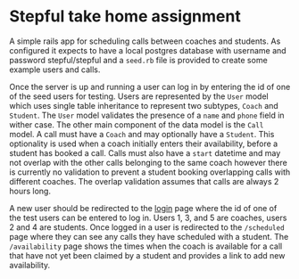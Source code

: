# Stepful take home assignment

A simple rails app for scheduling calls between coaches and students. As configured it expects to have a local postgres database with username and password stepful/stepful and a `seed.rb` file is provided to create some example users and calls.

Once the server is up and running a user can log in by entering the id of one of the seed users for testing. Users are represented by the `User` model which uses single table inheritance to represent two subtypes, `Coach` and `Student`. The `User` model validates the presence of a `name` and `phone` field in wither case. The other main component of the data model is the `Call` model. A call must have a `Coach` and may optionally have a `Student`. This optionality is used when a coach initially enters their availability, before a student has booked a call. Calls must also have a `start` datetime and may not overlap with the other calls belonging to the same coach however there is currently no validation to prevent a student booking overlapping calls with different coaches. The overlap validation assumes that calls are always 2 hours long.

A new user should be redirected to the [login](/login) page where the id of one of the test users can be entered to log in. Users 1, 3, and 5 are coaches, users 2 and 4 are students. Once logged in a user is redirected to the `/scheduled` page where they can see any calls they have scheduled with a student. The `/availability` page shows the times when the coach is available for a call that have not yet been claimed by a student and provides a link to add new availability.  

